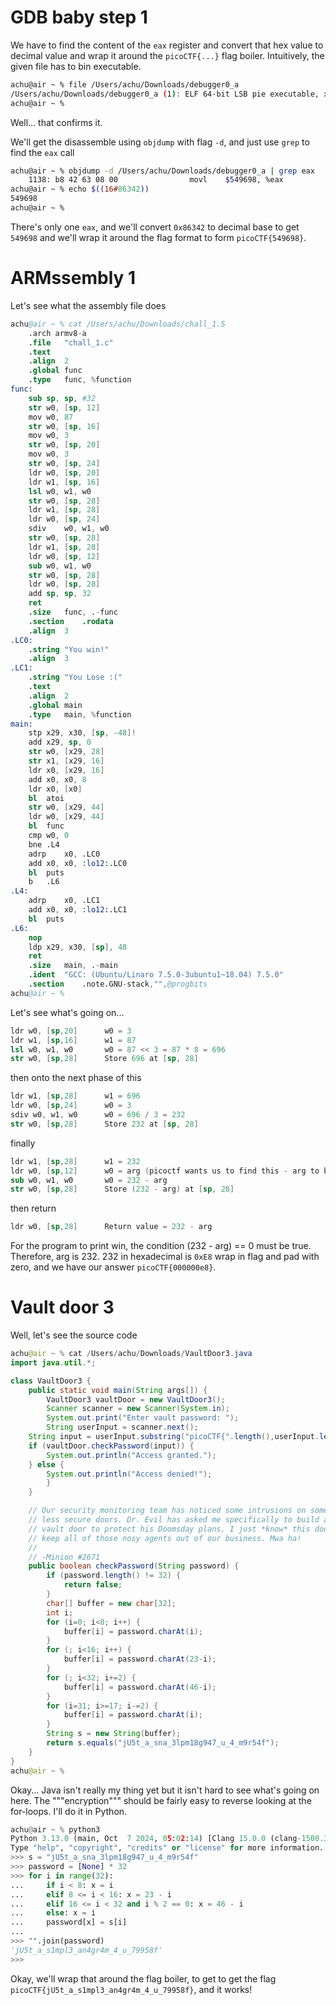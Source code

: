 # GDB baby step 1
We have to find the content of the `eax` register and convert that hex value to decimal value and wrap it around the `picoCTF{...}` flag boiler.
Intuitively, the given file has to bin executable.
```bash
achu@air ~ % file /Users/achu/Downloads/debugger0_a
/Users/achu/Downloads/debugger0_a (1): ELF 64-bit LSB pie executable, x86-64, version 1 (SYSV), dynamically linked, interpreter /lib64/ld-linux-x86-64.so.2, BuildID[sha1]=15a10290db2cd2ec0c123cf80b88ed7d7f5cf9ff, for GNU/Linux 3.2.0, not stripped
achu@air ~ % 
```
Well... that confirms it.

We'll get the disassemble using `objdump` with flag `-d`, and just use `grep` to find the `eax` call
```bash
achu@air ~ % objdump -d /Users/achu/Downloads/debugger0_a | grep eax
    1138: b8 42 63 08 00               	movl	$549698, %eax           # imm = 0x86342
achu@air ~ % echo $((16#86342))  
549698
achu@air ~ % 
```
There's only one `eax`, and we'll convert `0x86342` to decimal base to get `549698` and we'll wrap it around the flag format to form `picoCTF{549698}`.


# ARMssembly 1
Let's see what the assembly file does

```s
achu@air ~ % cat /Users/achu/Downloads/chall_1.S 
	.arch armv8-a
	.file	"chall_1.c"
	.text
	.align	2
	.global	func
	.type	func, %function
func:
	sub	sp, sp, #32
	str	w0, [sp, 12]
	mov	w0, 87
	str	w0, [sp, 16]
	mov	w0, 3
	str	w0, [sp, 20]
	mov	w0, 3
	str	w0, [sp, 24]
	ldr	w0, [sp, 20]
	ldr	w1, [sp, 16]
	lsl	w0, w1, w0
	str	w0, [sp, 28]
	ldr	w1, [sp, 28]
	ldr	w0, [sp, 24]
	sdiv	w0, w1, w0
	str	w0, [sp, 28]
	ldr	w1, [sp, 28]
	ldr	w0, [sp, 12]
	sub	w0, w1, w0
	str	w0, [sp, 28]
	ldr	w0, [sp, 28]
	add	sp, sp, 32
	ret
	.size	func, .-func
	.section	.rodata
	.align	3
.LC0:
	.string	"You win!"
	.align	3
.LC1:
	.string	"You Lose :("
	.text
	.align	2
	.global	main
	.type	main, %function
main:
	stp	x29, x30, [sp, -48]!
	add	x29, sp, 0
	str	w0, [x29, 28]
	str	x1, [x29, 16]
	ldr	x0, [x29, 16]
	add	x0, x0, 8
	ldr	x0, [x0]
	bl	atoi
	str	w0, [x29, 44]
	ldr	w0, [x29, 44]
	bl	func
	cmp	w0, 0
	bne	.L4
	adrp	x0, .LC0
	add	x0, x0, :lo12:.LC0
	bl	puts
	b	.L6
.L4:
	adrp	x0, .LC1
	add	x0, x0, :lo12:.LC1
	bl	puts
.L6:
	nop
	ldp	x29, x30, [sp], 48
	ret
	.size	main, .-main
	.ident	"GCC: (Ubuntu/Linaro 7.5.0-3ubuntu1~18.04) 7.5.0"
	.section	.note.GNU-stack,"",@progbits
achu@air ~ % 
```
Let's see what's going on...
```s
ldr w0, [sp,20]      w0 = 3
ldr w1, [sp,16]      w1 = 87
lsl w0, w1, w0       w0 = 87 << 3 = 87 * 8 = 696
str w0, [sp,28]      Store 696 at [sp, 28]
```
then onto the next phase of this
```s
ldr w1, [sp,28]      w1 = 696
ldr w0, [sp,24]      w0 = 3
sdiv w0, w1, w0      w0 = 696 / 3 = 232
str w0, [sp,28]      Store 232 at [sp, 28]
```
finally
```s
ldr w1, [sp,28]      w1 = 232
ldr w0, [sp,12]      w0 = arg (picoctf wants us to find this - arg to be zero, convert that to hex)
sub w0, w1, w0       w0 = 232 - arg
str w0, [sp,28]      Store (232 - arg) at [sp, 28]
```
then return
```s
ldr w0, [sp,28]      Return value = 232 - arg
```

For the program to print win, the condition (232 - arg) == 0 must be true.
Therefore, arg is 232.
232 in hexadecimal is `0xE8`
wrap in flag and pad with zero, and we have our answer `picoCTF{000000e8}`.


# Vault door 3
Well, let's see the source code
```java
achu@air ~ % cat /Users/achu/Downloads/VaultDoor3.java 
import java.util.*;

class VaultDoor3 {
    public static void main(String args[]) {
        VaultDoor3 vaultDoor = new VaultDoor3();
        Scanner scanner = new Scanner(System.in);
        System.out.print("Enter vault password: ");
        String userInput = scanner.next();
	String input = userInput.substring("picoCTF{".length(),userInput.length()-1);
	if (vaultDoor.checkPassword(input)) {
	    System.out.println("Access granted.");
	} else {
	    System.out.println("Access denied!");
        }
    }

    // Our security monitoring team has noticed some intrusions on some of the
    // less secure doors. Dr. Evil has asked me specifically to build a stronger
    // vault door to protect his Doomsday plans. I just *know* this door will
    // keep all of those nosy agents out of our business. Mwa ha!
    //
    // -Minion #2671
    public boolean checkPassword(String password) {
        if (password.length() != 32) {
            return false;
        }
        char[] buffer = new char[32];
        int i;
        for (i=0; i<8; i++) {
            buffer[i] = password.charAt(i);
        }
        for (; i<16; i++) {
            buffer[i] = password.charAt(23-i);
        }
        for (; i<32; i+=2) {
            buffer[i] = password.charAt(46-i);
        }
        for (i=31; i>=17; i-=2) {
            buffer[i] = password.charAt(i);
        }
        String s = new String(buffer);
        return s.equals("jU5t_a_sna_3lpm18g947_u_4_m9r54f");
    }
}
achu@air ~ % 
```
Okay... Java isn't really my thing yet but it isn't hard to see what's going on here.
The """encryption""" should be fairly easy to reverse looking at the for-loops.
I'll do it in Python.

```py
achu@air ~ % python3
Python 3.13.0 (main, Oct  7 2024, 05:02:14) [Clang 15.0.0 (clang-1500.3.9.4)] on darwin
Type "help", "copyright", "credits" or "license" for more information.
>>> s = "jU5t_a_sna_3lpm18g947_u_4_m9r54f"
>>> password = [None] * 32
>>> for i in range(32):
...     if i < 8: x = i
...     elif 8 <= i < 16: x = 23 - i
...     elif 16 <= i < 32 and i % 2 == 0: x = 46 - i
...     else: x = i
...     password[x] = s[i]
...     
>>> "".join(password)
'jU5t_a_s1mpl3_an4gr4m_4_u_79958f'
>>> 
```
Okay, we'll wrap that around the flag boiler, to get to get the flag `picoCTF{jU5t_a_s1mpl3_an4gr4m_4_u_79958f}`, and it works!
